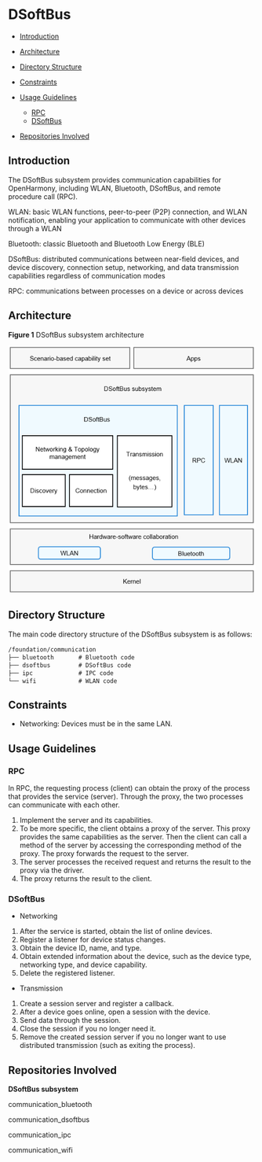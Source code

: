 # DSoftBus<a name="EN-US_TOPIC_0000001090266209"></a>

-   [Introduction](#section11660541593)
-   [Architecture](#section342962219551)
-   [Directory Structure](#section161941989596)
-   [Constraints](#section119744591305)
-   [Usage Guidelines](#section1312121216216)
    -   [RPC](#section129654513264)
    -   [DSoftBus](#section36252592710)

-   [Repositories Involved](#section1371113476307)

## Introduction<a name="section11660541593"></a>

The DSoftBus subsystem provides communication capabilities for OpenHarmony, including WLAN, Bluetooth, DSoftBus, and remote procedure call \(RPC\).

WLAN: basic WLAN functions, peer-to-peer \(P2P\) connection, and WLAN notification, enabling your application to communicate with other devices through a WLAN

Bluetooth: classic Bluetooth and Bluetooth Low Energy \(BLE\)

DSoftBus: distributed communications between near-field devices, and device discovery, connection setup, networking, and data transmission capabilities regardless of communication modes

RPC: communications between processes on a device or across devices

## Architecture<a name="section342962219551"></a>

**Figure  1**  DSoftBus subsystem architecture<a name="fig4460722185514"></a>  


![](figures/dsoftbus.png)

## Directory Structure<a name="section161941989596"></a>

The main code directory structure of the DSoftBus subsystem is as follows:

```
/foundation/communication
├── bluetooth       # Bluetooth code
├── dsoftbus        # DSoftBus code
├── ipc             # IPC code
└── wifi            # WLAN code
```

## Constraints<a name="section119744591305"></a>

-   Networking: Devices must be in the same LAN.

## Usage Guidelines<a name="section1312121216216"></a>

### RPC<a name="section129654513264"></a>

In RPC, the requesting process \(client\) can obtain the proxy of the process that provides the service \(server\). Through the proxy, the two processes can communicate with each other.

1.  Implement the server and its capabilities.
2.  To be more specific, the client obtains a proxy of the server. This proxy provides the same capabilities as the server. Then the client can call a method of the server by accessing the corresponding method of the proxy. The proxy forwards the request to the server.
3.  The server processes the received request and returns the result to the proxy via the driver.
4.  The proxy returns the result to the client.

### DSoftBus<a name="section36252592710"></a>

-   Networking

1.  After the service is started, obtain the list of online devices.
2.  Register a listener for device status changes.
3.  Obtain the device ID, name, and type.
4.  Obtain extended information about the device, such as the device type, networking type, and device capability.
5.  Delete the registered listener.

-   Transmission

1.  Create a session server and register a callback.
2.  After a device goes online, open a session with the device.
3.  Send data through the session.
4.  Close the session if you no longer need it.
5.  Remove the created session server if you no longer want to use distributed transmission \(such as exiting the process\).

## Repositories Involved<a name="section1371113476307"></a>

**DSoftBus subsystem**

communication\_bluetooth

communication\_dsoftbus

communication\_ipc

communication\_wifi

